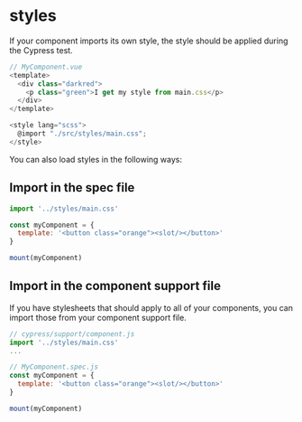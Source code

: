 # styles

If your component imports its own style, the style should be applied during the Cypress test.

```js
// MyComponent.vue
<template>
  <div class="darkred">
    <p class="green">I get my style from main.css</p>
  </div>
</template>

<style lang="scss">
  @import "./src/styles/main.css";
</style>
```

You can also load styles in the following ways:

## Import in the spec file

```js
import '../styles/main.css'

const myComponent = {
  template: '<button class="orange"><slot/></button>'
}

mount(myComponent)
```

## Import in the component support file

If you have stylesheets that should apply to all of your components, you can import those from your component support file.

```js
// cypress/support/component.js
import '../styles/main.css'
...

// MyComponent.spec.js
const myComponent = {
  template: '<button class="orange"><slot/></button>'
}

mount(myComponent)
```
